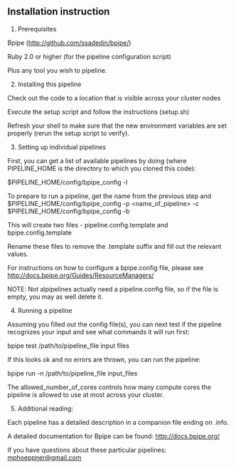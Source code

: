 Installation instruction
------------------------

1) Prerequisites

Bpipe (http://github.com/ssadedin/bpipe/)

Ruby 2.0 or higher (for the pipeline configuration script)

Plus any tool you wish to pipeline. 

2) Installing this pipeline

Check out the code to a location that is visible across your cluster nodes

Execute the setup script and follow the instructions (setup.sh)

Refresh your shell to make sure that the new environment variables are set properly (rerun the setup script to verify).

3) Setting up individual pipelines

First, you can get a list of available pipelines by doing (where PIPELINE_HOME is the directory to which you cloned this code):

$PIPELINE_HOME/config/bpipe_config -l

To prepare to run a pipeline, get the name from the previous step and
$PIPELINE_HOME/config/bpipe_config -p <name_of_pipeline> -c
$PIPELINE_HOME/config/bpipe_config -b

This will create two files - pipeline.config.template and bpipe.config.template

Rename these files to remove the .template suffix and fill out the relevant values. 

For instructions on how to configure a bpipe.config file, please see http://docs.bpipe.org/Guides/ResourceManagers/

NOTE: Not alpipelines actually need a pipeline.config file, so if the file is empty, you may as well delete it. 

4) Running a pipeline

Assuming you filled out the config file(s), you can next test if the pipeline recognizes your input and see what commands it will run first:

bpipe test /path/to/pipeline_file input files

If this looks ok and no errors are thrown, you can run the pipeline:

bpipe run -n <allowed number of cores> /path/to/pipeline_file input_files

The allowed_number_of_cores controls how many compute cores the pipeline is allowed to use at most across your cluster. 

5) Additional reading:

Each pipeline has a detailed description in a companion file ending on .info. 

A detailed documentation for Bpipe can be found: http://docs.bpipe.org/

If you have questions about these particular pipelines: mphoeppner@gmail.com


